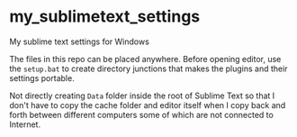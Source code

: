 # my_sublimetext_settings
My sublime text settings for Windows

The files in this repo can be placed anywhere. Before opening editor, use the 
`setup.bat` to create directory junctions that makes the plugins and their 
settings portable.

Not directly creating `Data` folder inside the root of Sublime Text so that I 
don't have to copy the cache folder and editor itself when I copy back and forth
between different computers some of which are not connected to Internet.

